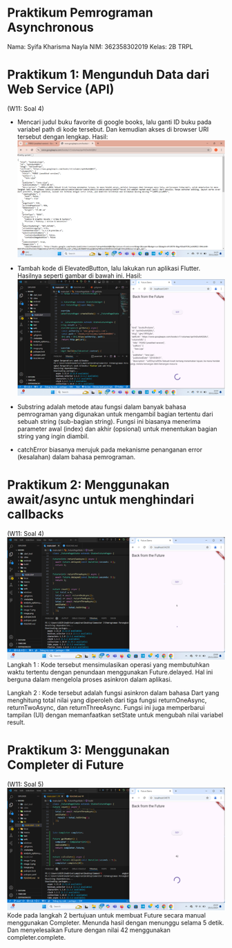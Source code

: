 # Praktikum Pemrograman Asynchronous
Nama: Syifa Kharisma Nayla
NIM: 362358302019
Kelas: 2B TRPL

# Praktikum 1: Mengunduh Data dari Web Service (API)
(W11: Soal 4)
- Mencari judul buku favorite di google books, lalu ganti ID buku pada variabel path di kode tersebut. Dan kemudian akses di browser URI tersebut dengan lengkap.
Hasil:
![alt text](image.png)

- Tambah kode di ElevatedButton, lalu lakukan run aplikasi Flutter. Hasilnya seperti gambar di bawah ini.
Hasil:
![alt text](image-1.png)
- Substring adalah metode atau fungsi dalam banyak bahasa pemrograman yang digunakan untuk mengambil bagian tertentu dari sebuah string (sub-bagian string). Fungsi ini biasanya menerima parameter awal (index) dan akhir (opsional) untuk menentukan bagian string yang ingin diambil.
- catchError biasanya merujuk pada mekanisme penanganan error (kesalahan) dalam bahasa pemrograman.

#  Praktikum 2: Menggunakan await/async untuk menghindari callbacks
(W11: Soal 4)
![alt text](image-2.png)
Langkah 1 :
Kode tersebut mensimulasikan operasi yang membutuhkan waktu tertentu dengan penundaan menggunakan Future.delayed. Hal ini berguna dalam mengelola proses asinkron dalam aplikasi.

Langkah 2 : 
Kode tersebut adalah fungsi asinkron dalam bahasa Dart yang menghitung total nilai yang diperoleh dari tiga fungsi returnOneAsync, returnTwoAsync, dan returnThreeAsync. Fungsi ini juga memperbarui tampilan (UI) dengan memanfaatkan setState untuk mengubah nilai variabel result.

# Praktikum 3: Menggunakan Completer di Future 
(W11: Soal 5)
![alt text](image-3.png)
Kode pada langkah 2 bertujuan untuk membuat Future secara manual menggunakan Completer. Menunda hasil dengan menunggu selama 5 detik. Dan menyelesaikan Future dengan nilai 42 menggunakan completer.complete.